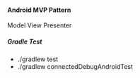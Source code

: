 #### Android MVP Pattern
Model View Presenter 

##### Gradle Test
- ./gradlew test
- ./gradlew connectedDebugAndroidTest